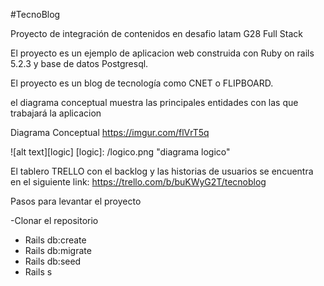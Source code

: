 #TecnoBlog

Proyecto de integración de contenidos en desafio latam G28 Full Stack

El proyecto es un ejemplo de aplicacion web construida con Ruby on rails 5.2.3 y base de datos Postgresql.

El proyecto es un blog de tecnología como CNET o FLIPBOARD.

el diagrama conceptual muestra las principales entidades con las que trabajará la aplicacion

Diagrama Conceptual
https://imgur.com/flVrT5q

![alt text][logic]
[logic]: /logico.png "diagrama logico"

El tablero TRELLO con el backlog y las historias de usuarios se encuentra en el siguiente link:
https://trello.com/b/buKWyG2T/tecnoblog


Pasos para levantar el proyecto

  -Clonar el repositorio
- Rails db:create
- Rails db:migrate
- Rails db:seed
- Rails s
